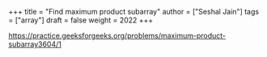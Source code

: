 +++
title = "Find maximum product subarray"
author = ["Seshal Jain"]
tags = ["array"]
draft = false
weight = 2022
+++

<https://practice.geeksforgeeks.org/problems/maximum-product-subarray3604/1>

